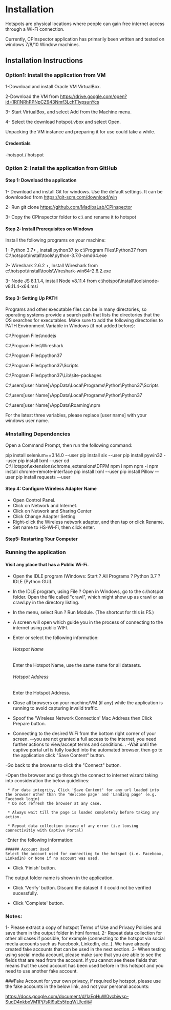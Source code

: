 # Installation
Hotspots are physical locations where people can gain free internet access through a Wi-Fi connection.

Currently, CPInspector application has primarily been written and tested on windows 7/8/10 Window machines. 





## Installation Instructions

### Option1: Install the application from VM

1-Download and install Oracle VM VirtualBox.

2-Download the VM from https://drive.google.com/open?id=1Rl1NRhPPNpCZ943Nmf3LchT1ypsunYcs

3- Start VirtualBox,  and select Add from the Machine menu.

4- Select the download hotspot.vbox and select Open.

Unpacking the VM instance and preparing it for use could take a while. 


#### Credentials

-hotspot / hotspot	

### Option 2: Install the application from GitHub

#### Step 1: Download the application

1- Download and install Git for windows. Use the default settings. It can be downloaded from https://git-scm.com/download/win

2- Run git clone https://github.com/MadibaLab/CPInspector 

3- Copy the CPInspector  folder to c:\ and rename it to hotspot

#### Step 2: Install Prerequisites on Windows

Install the following programs on your machine:

1- Python 3.7+ , install  python37 to c:\Program Files\Python37  from C:\hotspot\install\tools\python-3.7.0-amd64.exe

2- Wireshark 2.6.2 +, Install Wireshark from c:\hotspot\install\tools\Wireshark-win64-2.6.2.exe

3- Node JS 8.1.1.4, install Node v8.11.4 from c:\hotspot\install\tools\node-v8.11.4-x64.msi


#### Step 3: Setting  Up PATH
Programs and other executable files can be in many directories, so operating systems provide a search path that lists the directories that the OS searches for executables. Make sure to add the following directories to PATH Environment Variable in Windows (if not added before):

C:\Program Files\nodejs

C:\Program Files\Wireshark

C:\Program Files\python37

C:\Program Files\python37\Scripts

C:\Program Files\python37\Lib\site-packages

C:\users\[user Name]\AppData\Local\Programs\Python\Python37\Scripts

C:\users\[user Name]\AppData\Local\Programs\Python\Python37

C:\users\[user Name]\AppData\Roaming\npm
 
For the latest three variables, please replace [user name] with your windows user name.


### #Installing Dependencies 

Open a Command Prompt, then run the following command:
 
pip install selenium==3.14.0 --user
pip install six  --user
pip install pywin32 --user
pip install lxml --user
cd C:\Hotspot\extensions\chrome_extensions\DFPM
npm i npm
npm -i
npm install chrome-remote-interface
pip install lxml --user
pip install Pillow --user
pip install requests --user


#### Step 4: Configure Wireless Adapter Name

- Open Control Panel.
- Click on Network and Internet.
- Click on Network and Sharing Center
- Click Change Adapter Setting
- Right-click the Wireless network adapter, and then tap or click Rename.
- Set name to HS-Wi-Fi, then click enter. 


#### Step5: Restarting Your Computer


### Running the application

####  Visit any place that has a Public Wi-Fi.


- Open the IDLE program (Windows: Start ? All Programs ? Python 3.7 ? IDLE (Python GUI).

- In the IDLE program, using File ? Open in Windows, go to the c:\hotspot folder. Open the file called "crawl", which might show up as crawl or as crawl.py in the directory listing.


- In the menu, select Run ? Run Module. (The shortcut for this is F5.)


- A screen will open which guide you in the process of connecting to the internet using public WIFI. 

- Enter or select the following information:

	###### Hotspot Name
	Enter the Hotspot Name, use the same name for all datasets.

	###### Hotspot Address
	Enter the Hotspot Address.



- Close all browsers on your machine/VM (if any) while the application is running to avoid capturing invalid traffic.

- Spoof the 'Wireless Network Connection' Mac Address then Click Prepare button.

- Connecting to the desired WiFi from the bottom right corner of your screen.
--you are not granted a full access to the internet, you need further actions to view/accept terms and conditions.
.
-Wait until the captive portal url is fully loaded into the automated browser, then go to the application click "Save Content" button. 

-Go back to the browser to click the "Connect" button.

-Open the browser and go through the  connect to internet wizard taking into consideration the below guidelines:

	 * For data integrity, Click 'Save Content' for any url loaded into the browser other than the 'Welcome page' and 'Landing page' (e.g. Facebook login)
	 * Do not refresh the browser at any case.

	 * Always wait till the page is loaded completely before taking any action.

	 * Repeat data collection incase of any error (i.e loosing connectivitiy with Captive Portal)

-Enter the following information:

	###### Account Used
	Select the account used for connecting to the hotspot (i.e. Faceboox, LinkedIn) or None if no account was used. 


- Click 'Finish' button.

The output folder name is shown in the application.


- Click 'Verify' button. Discard the dataset if it could not be verified sucessfully.


- Click 'Complete' button.



### Notes:
1- Please extract a copy of hotspot Terms of Use and Privacy Policies and save them in the output folder in html format. 
2- Repeat data collection for other all cases if possible, for example (connecting to the hotspot via social media accounts such as Facebook, LinkedIn, etc..). We have already created fake accounts that can be used in the next section.
3- When testing using social media account, please make sure that you are able to see  the fields that are read from the account. If you cannot see these fields that means that the used account has been used before in this hotspot and you need to use another fake account.

###Fake Account
for your own privacy, if required by hotspot, please use the fake accounts in the below link, and not your personal accounts:
 
https://docs.google.com/document/d/1aEqHuW0vcbiwsp-SudD4nkboVM1Pj7sRI9uEs5fpqWU/edit#






